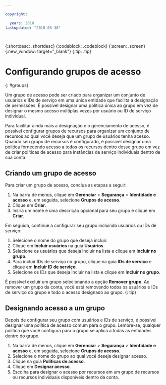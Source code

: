 ```yaml
---

copyright:

  years: 2018
lastupdated: "2018-03-30"

---
```


{:shortdesc: .shortdesc}
{:codeblock: .codeblock}
{:screen: .screen}
{:new_window: target="_blank"}
{:tip: .tip}


# Configurando grupos de acesso
{: #groups}

Um grupo de acesso pode ser criado para organizar um conjunto de usuários e IDs de serviço em uma
única entidade que facilita a designação de permissões. É possível designar uma política única ao grupo em vez
de designar o mesmo acesso múltiplas vezes por usuário ou ID de serviço individual.

Para facilitar ainda mais a designação e o gerenciamento de acesso, é possível configurar
grupos de recursos para organizar um conjunto de recursos ao qual você deseja que um grupo de usuários
tenha acesso. Quando seu grupo de recursos é configurado, é possível designar uma política fornecendo acesso a
todos os recursos dentro desse grupo em vez de criar políticas de acesso para instâncias de serviço
individuais dentro de sua conta.  

## Criando um grupo de acesso

Para criar um grupo de acesso, conclua as etapas a seguir:

1. Na barra de menus, clique em **Gerenciar** &gt; **Segurança** &gt; **Identidade e acesso** e, em seguida, selecione **Grupos de acesso**.
2. Clique em **Criar**.
3. Insira um nome e uma descrição opcional para seu grupo e clique em **Criar**.

Em seguida, continue a configurar seu grupo incluindo usuários ou IDs de serviço:

1. Selecione o nome do grupo que deseja incluir.
2. Clique em **Incluir usuários** na guia **Usuários**. 
3. Selecione os usuários que deseja incluir na lista e clique em **Incluir no grupo**.
4. Para incluir IDs de serviço no grupo, clique na guia **IDs de serviço** e
clique em **Incluir ID de serviço**.
5. Selecione os IDs que deseja incluir na lista e clique em **Incluir no grupo**.

É possível excluir um grupo selecionando a opção **Remover grupo**. Ao
remover um grupo da conta, você está removendo todos os usuários e IDs de serviço do grupo e todo o acesso
designado ao grupo.
{: tip}


## Designando acesso a um grupo

Depois de configurar seu grupo com usuários e IDs de serviço, é possível designar uma política de acesso
comum para o grupo. Lembre-se, qualquer política que você configura para o grupo se aplica a todas as
entidades dentro do grupo.

1. Na barra de menus, clique em **Gerenciar** &gt; **Segurança** &gt; **Identidade e acesso** e, em seguida, selecione **Grupos de acesso**.
2. Selecione o nome do grupo ao qual você deseja designar acesso. 
3. Clique na guia **Políticas de acesso**.
4. Clique em **Designar acesso**. 
5. Escolha para designar o acesso por recursos em um grupo de recursos ou recursos individuais
disponíveis dentro da conta.
